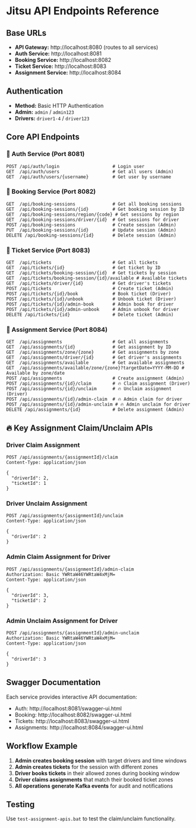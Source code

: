 # Jitsu API Endpoints Reference

## Base URLs
- **API Gateway:** http://localhost:8080 (routes to all services)
- **Auth Service:** http://localhost:8081  
- **Booking Service:** http://localhost:8082
- **Ticket Service:** http://localhost:8083
- **Assignment Service:** http://localhost:8084

## Authentication
- **Method:** Basic HTTP Authentication
- **Admin:** `admin` / `admin123`
- **Drivers:** `driver1-4` / `driver123`

## Core API Endpoints

### 🔐 Auth Service (Port 8081)
```http
POST /api/auth/login                    # Login user
GET  /api/auth/users                    # Get all users (Admin)  
GET  /api/auth/users/{username}         # Get user by username
```

### 📅 Booking Service (Port 8082)
```http
GET  /api/booking-sessions              # Get all booking sessions
GET  /api/booking-sessions/{id}         # Get booking session by ID
GET  /api/booking-sessions/region/{code} # Get sessions by region
GET  /api/booking-sessions/driver/{id}  # Get sessions for driver
POST /api/booking-sessions              # Create session (Admin)
PUT  /api/booking-sessions/{id}         # Update session (Admin)
DELETE /api/booking-sessions/{id}       # Delete session (Admin)
```

### 🎫 Ticket Service (Port 8083)
```http
GET  /api/tickets                       # Get all tickets
GET  /api/tickets/{id}                  # Get ticket by ID
GET  /api/tickets/booking-session/{id}  # Get tickets by session
GET  /api/tickets/booking-session/{id}/available # Available tickets
GET  /api/tickets/driver/{id}           # Get driver's tickets
POST /api/tickets                       # Create ticket (Admin)
POST /api/tickets/{id}/book             # Book ticket (Driver)
POST /api/tickets/{id}/unbook           # Unbook ticket (Driver)
POST /api/tickets/{id}/admin-book       # Admin book for driver
POST /api/tickets/{id}/admin-unbook     # Admin unbook for driver
DELETE /api/tickets/{id}                # Delete ticket (Admin)
```

### 🚚 Assignment Service (Port 8084)
```http
GET  /api/assignments                   # Get all assignments
GET  /api/assignments/{id}              # Get assignment by ID
GET  /api/assignments/zone/{zone}       # Get assignments by zone
GET  /api/assignments/driver/{id}       # Get driver's assignments
GET  /api/assignments/available         # Get available assignments
GET  /api/assignments/available/zone/{zone}?targetDate=YYYY-MM-DD # Available by zone/date
POST /api/assignments                   # Create assignment (Admin)
POST /api/assignments/{id}/claim        # 🔥 Claim assignment (Driver)
POST /api/assignments/{id}/unclaim      # 🔥 Unclaim assignment (Driver)  
POST /api/assignments/{id}/admin-claim  # 🔥 Admin claim for driver
POST /api/assignments/{id}/admin-unclaim # 🔥 Admin unclaim for driver
DELETE /api/assignments/{id}            # Delete assignment (Admin)
```

## 🔥 Key Assignment Claim/Unclaim APIs

### Driver Claim Assignment
```http
POST /api/assignments/{assignmentId}/claim
Content-Type: application/json

{
  "driverId": 2,
  "ticketId": 1  
}
```

### Driver Unclaim Assignment
```http
POST /api/assignments/{assignmentId}/unclaim
Content-Type: application/json

{
  "driverId": 2
}
```

### Admin Claim Assignment for Driver
```http
POST /api/assignments/{assignmentId}/admin-claim
Authorization: Basic YWRtaW46YWRtaW4xMjM=
Content-Type: application/json

{
  "driverId": 3,
  "ticketId": 2
}
```

### Admin Unclaim Assignment for Driver  
```http
POST /api/assignments/{assignmentId}/admin-unclaim
Authorization: Basic YWRtaW46YWRtaW4xMjM=
Content-Type: application/json

{
  "driverId": 3
}
```

## Swagger Documentation
Each service provides interactive API documentation:
- Auth: http://localhost:8081/swagger-ui.html
- Booking: http://localhost:8082/swagger-ui.html  
- Tickets: http://localhost:8083/swagger-ui.html
- Assignments: http://localhost:8084/swagger-ui.html

## Workflow Example
1. **Admin creates booking session** with target drivers and time windows
2. **Admin creates tickets** for the session with different zones  
3. **Driver books tickets** in their allowed zones during booking window
4. **Driver claims assignments** that match their booked ticket zones
5. **All operations generate Kafka events** for audit and notifications

## Testing
Use `test-assignment-apis.bat` to test the claim/unclaim functionality.